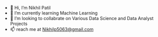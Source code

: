 - 👋 Hi, I’m Nikhil Patil
- 🌱 I’m currently learning Machine Learning
- 💞️ I’m looking to collabrate on Various Data Science and Data Analyst Projects
- 📫 reach me at Nikhilp5063@gmail.com

<!---
Nikhil5063/Nikhil5063 is a ✨ special ✨ repository because its `README.md` (this file) appears on your GitHub profile.
You can click the Preview link to take a look at your changes.
--->
